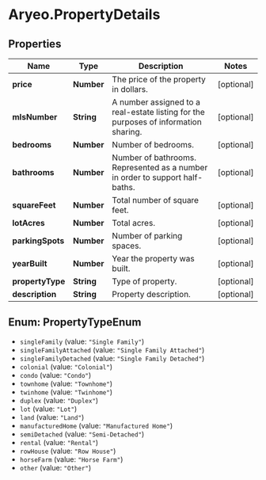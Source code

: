 # Aryeo.PropertyDetails

## Properties
Name | Type | Description | Notes
------------ | ------------- | ------------- | -------------
**price** | **Number** | The price of the property in dollars. | [optional] 
**mlsNumber** | **String** | A number assigned to a real-estate listing for the purposes of information sharing. | [optional] 
**bedrooms** | **Number** | Number of bedrooms. | [optional] 
**bathrooms** | **Number** | Number of bathrooms. Represented as a number in order to support half-baths. | [optional] 
**squareFeet** | **Number** | Total number of square feet. | [optional] 
**lotAcres** | **Number** | Total acres. | [optional] 
**parkingSpots** | **Number** | Number of parking spaces. | [optional] 
**yearBuilt** | **Number** | Year the property was built. | [optional] 
**propertyType** | **String** | Type of property. | [optional] 
**description** | **String** | Property description. | [optional] 

<a name="PropertyTypeEnum"></a>
## Enum: PropertyTypeEnum

* `singleFamily` (value: `"Single Family"`)
* `singleFamilyAttached` (value: `"Single Family Attached"`)
* `singleFamilyDetached` (value: `"Single Family Detached"`)
* `colonial` (value: `"Colonial"`)
* `condo` (value: `"Condo"`)
* `townhome` (value: `"Townhome"`)
* `twinhome` (value: `"Twinhome"`)
* `duplex` (value: `"Duplex"`)
* `lot` (value: `"Lot"`)
* `land` (value: `"Land"`)
* `manufacturedHome` (value: `"Manufactured Home"`)
* `semiDetached` (value: `"Semi-Detached"`)
* `rental` (value: `"Rental"`)
* `rowHouse` (value: `"Row House"`)
* `horseFarm` (value: `"Horse Farm"`)
* `other` (value: `"Other"`)

